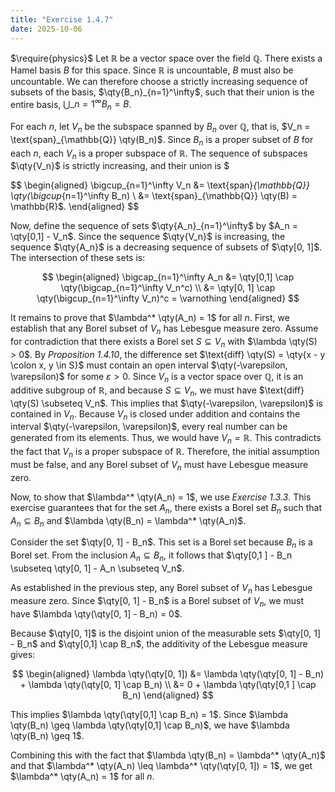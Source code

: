 ```yaml
---
title: "Exercise 1.4.7"
date: 2025-10-06
---
```

$\require{physics}$
Let $\mathbb{R}$ be a vector space over the field $\mathbb{Q}$. 
There exists a Hamel basis $B$ for this space. 
Since $\mathbb{R}$ is uncountable, $B$ must also be uncountable. 
We can therefore choose a strictly increasing sequence of subsets of the basis, $\qty{B_n}_{n=1}^\infty$, such that their union is the entire basis, $\bigcup\_{n=1}^\infty B_n = B$. 

For each $n$, let $V_n$ be the subspace spanned by $B_n$ over $\mathbb{Q}$, that is, $V_n = \text{span}_{\mathbb{Q}} \qty(B_n)$. 
Since $B_n$ is a proper subset of $B$ for each $n$, each $V_n$ is a proper subspace of $\mathbb{R}$. 
The sequence of subspaces $\qty{V_n}$ is strictly increasing, and their union is $

$$
\begin{aligned}
  \bigcup_{n=1}^\infty V_n &= \text{span}_{\mathbb{Q}} \qty(\bigcup_{n=1}^\infty B_n) \\
  &= \text{span}_{\mathbb{Q}} \qty(B) = \mathbb{R}$. 
\end{aligned}
$$

Now, define the sequence of sets $\qty{A_n}_{n=1}^\infty$ by $A_n = \qty[0,1] - V_n$. 
Since the sequence $\qty{V_n}$ is increasing, the sequence $\qty{A_n}$ is a decreasing sequence of subsets of $\qty[0, 1]$. 
The intersection of these sets is:

$$
\begin{aligned}
  \bigcap_{n=1}^\infty A_n &= \qty[0,1] \cap \qty(\bigcap_{n=1}^\infty V_n^c) \\
  &= \qty[0, 1] \cap \qty(\bigcup_{n=1}^\infty V_n)^c = \varnothing
\end{aligned}
$$

It remains to prove that $\lambda^* \qty(A_n) = 1$ for all $n$. 
First, we establish that any Borel subset of $V_n$ has Lebesgue measure zero. 
Assume for contradiction that there exists a Borel set $S \subseteq V_n$ with $\lambda \qty(S) > 0$. 
By *Proposition 1.4.10*, the difference set $\text{diff} \qty(S) = \qty{x - y \colon x, y \in S}$ must contain an open interval $\qty(-\varepsilon, \varepsilon)$ for some $\varepsilon > 0$. 
Since $V_n$ is a vector space over $\mathbb{Q}$, it is an additive subgroup of $\mathbb{R}$, and because $S \subseteq V_n$, we must have $\text{diff} \qty(S) \subseteq V_n$. 
This implies that $\qty(-\varepsilon, \varepsilon)$ is contained in $V_n$. 
Because $V_n$ is closed under addition and contains the interval $\qty(-\varepsilon, \varepsilon)$, every real number can be generated from its elements. 
Thus, we would have $V_n = \mathbb{R}$. 
This contradicts the fact that $V_n$ is a proper subspace of $\mathbb{R}$. 
Therefore, the initial assumption must be false, and any Borel subset of $V_n$ must have Lebesgue measure zero. 

Now, to show that $\lambda^* \qty(A_n) = 1$, we use *Exercise 1.3.3*. 
This exercise guarantees that for the set $A_n$, there exists a Borel set $B_n$ such that $A_n \subseteq B_n$ and $\lambda \qty(B_n) = \lambda^* \qty(A_n)$. 

Consider the set $\qty[0, 1] - B_n$. 
This set is a Borel set because $B_n$ is a Borel set. 
From the inclusion $A_n \subseteq B_n$, it follows that $\qty[0,1 ] - B_n \subseteq \qty[0, 1] - A_n \subseteq V_n$. 

As established in the previous step, any Borel subset of $V_n$ has Lebesgue measure zero. 
Since $\qty[0, 1] - B_n$ is a Borel subset of $V_n$, we must have $\lambda \qty(\qty[0, 1] - B_n) = 0$. 

Because $\qty[0, 1]$ is the disjoint union of the measurable sets $\qty[0, 1] - B_n$ and $\qty[0,1] \cap B_n$, the additivity of the Lebesgue measure gives:

$$
\begin{aligned}
  \lambda \qty(\qty[0, 1]) &= \lambda \qty(\qty[0, 1] - B_n) + \lambda \qty(\qty[0, 1] \cap B_n) \\
  &= 0 + \lambda \qty(\qty[0,1 ] \cap B_n)
\end{aligned}
$$

This implies $\lambda \qty(\qty[0,1] \cap B_n) = 1$. 
Since $\lambda \qty(B_n) \geq \lambda \qty(\qty[0,1] \cap B_n)$, we have $\lambda \qty(B_n) \geq 1$. 

Combining this with the fact that $\lambda \qty(B_n) = \lambda^* \qty(A_n)$ and that $\lambda^* \qty(A_n) \leq \lambda^* \qty(\qty[0, 1]) = 1$, we get $\lambda^* \qty(A_n) = 1$ for all $n$. 
